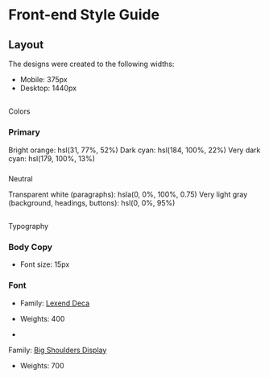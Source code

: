 # Front-end Style Guide

## Layout

The designs were created to the following widths:

- Mobile: 375px
- Desktop: 1440px

##
 Colors

### Primary

Bright orange: hsl(31, 77%, 52%)
Dark cyan: hsl(184, 100%, 22%)
Very dark cyan: hsl(179, 100%, 13%)

### 
Neutral

Transparent white (paragraphs): hsla(0, 0%, 100%, 0.75)
Very light gray (background, headings, buttons): hsl(0, 0%, 95%)

## 
Typography

### Body Copy

- Font size: 15px

### Font

- Family: [Lexend Deca](https://fonts.google.com/specimen/Lexend+Deca)
- Weights: 400

- 
Family: [Big Shoulders Display](https://fonts.google.com/specimen/Big+Shoulders+Display)
- Weights: 700
